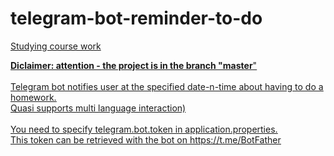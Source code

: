 # telegram-bot-reminder-to-do
<u>Studying course work<u>

<b>Diclaimer: attention - the project is in the branch "master</b>"
<br>
<br>
Telegram bot notifies user at the specified date-n-time about having to do a homework.
<br>Quasi supports multi language interaction)
<br><br>
You need to specify telegram.bot.token in application.properties. <br>
This token can be retrieved with the bot on https://t.me/BotFather
